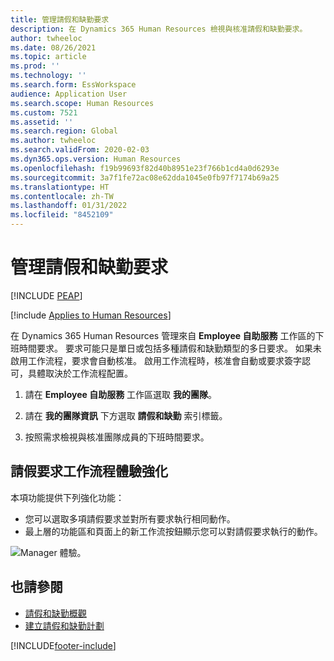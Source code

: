 ```yaml
---
title: 管理請假和缺勤要求
description: 在 Dynamics 365 Human Resources 檢視與核准請假和缺勤要求。
author: twheeloc
ms.date: 08/26/2021
ms.topic: article
ms.prod: ''
ms.technology: ''
ms.search.form: EssWorkspace
audience: Application User
ms.search.scope: Human Resources
ms.custom: 7521
ms.assetid: ''
ms.search.region: Global
ms.author: twheeloc
ms.search.validFrom: 2020-02-03
ms.dyn365.ops.version: Human Resources
ms.openlocfilehash: f19b99693f82d40b8951e23f766b1cd4a0d6293e
ms.sourcegitcommit: 3a7f1fe72ac08e62dda1045e0fb97f7174b69a25
ms.translationtype: HT
ms.contentlocale: zh-TW
ms.lasthandoff: 01/31/2022
ms.locfileid: "8452109"
---
```

# <a name="manage-leave-and-absence-requests"></a>管理請假和缺勤要求


[!INCLUDE [PEAP](../includes/peap-2.md)]

[!include [Applies to Human Resources](../includes/applies-to-hr.md)]

在 Dynamics 365 Human Resources 管理來自 **Employee 自助服務** 工作區的下班時間要求。 要求可能只是單日或包括多種請假和缺勤類型的多日要求。 如果未啟用工作流程，要求會自動核准。 啟用工作流程時，核准會自動或要求簽字認可，具體取決於工作流程配置。

1. 請在 **Employee 自助服務** 工作區選取 **我的團隊**。

2. 請在 **我的團隊資訊** 下方選取 **請假和缺勤** 索引標籤。

3. 按照需求檢視與核准團隊成員的下班時間要求。

## <a name="leave-request-workflow-experience-enhancements"></a>請假要求工作流程體驗強化

本項功能提供下列強化功能：

- 您可以選取多項請假要求並對所有要求執行相同動作。
- 最上層的功能區和頁面上的新工作流按鈕顯示您可以對請假要求執行的動作。

![Manager 體驗。](media/hr-leave-and-absence-manager-experience.png)

## <a name="see-also"></a>也請參閱

- [請假和缺勤概觀](hr-leave-and-absence-overview.md)
- [建立請假和缺勤計劃](hr-leave-and-absence-plans.md)

[!INCLUDE[footer-include](../includes/footer-banner.md)]
